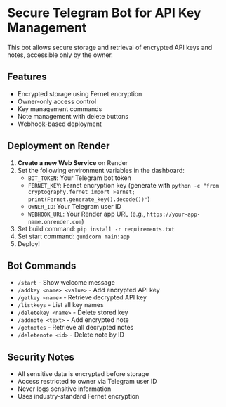 # Secure Telegram Bot for API Key Management

This bot allows secure storage and retrieval of encrypted API keys and notes, accessible only by the owner.

## Features
- Encrypted storage using Fernet encryption
- Owner-only access control
- Key management commands
- Note management with delete buttons
- Webhook-based deployment

## Deployment on Render

1. **Create a new Web Service** on Render
2. Set the following environment variables in the dashboard:
   - `BOT_TOKEN`: Your Telegram bot token
   - `FERNET_KEY`: Fernet encryption key (generate with `python -c "from cryptography.fernet import Fernet; print(Fernet.generate_key().decode())"`)
   - `OWNER_ID`: Your Telegram user ID
   - `WEBHOOK_URL`: Your Render app URL (e.g., `https://your-app-name.onrender.com`)
3. Set build command: `pip install -r requirements.txt`
4. Set start command: `gunicorn main:app`
5. Deploy!

## Bot Commands
- `/start` - Show welcome message
- `/addkey <name> <value>` - Add encrypted API key
- `/getkey <name>` - Retrieve decrypted API key
- `/listkeys` - List all key names
- `/deletekey <name>` - Delete stored key
- `/addnote <text>` - Add encrypted note
- `/getnotes` - Retrieve all decrypted notes
- `/deletenote <id>` - Delete note by ID

## Security Notes
- All sensitive data is encrypted before storage
- Access restricted to owner via Telegram user ID
- Never logs sensitive information
- Uses industry-standard Fernet encryption